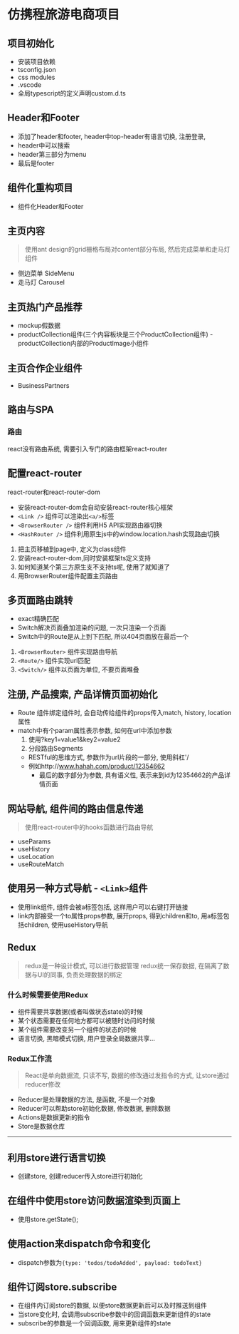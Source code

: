 # 仿携程旅游电商项目
## 项目初始化
- 安装项目依赖
- tsconfig.json
- css modules
- .vscode
- 全局typescript的定义声明custom.d.ts
## Header和Footer
- 添加了header和footer, header中top-header有语言切换, 注册登录,
- header中可以搜索
- header第三部分为menu
- 最后是footer

## 组件化重构项目
- 组件化Header和Footer

## 主页内容
> 使用ant design的grid栅格布局对content部分布局, 然后完成菜单和走马灯组件
- 侧边菜单 SideMenu
- 走马灯 Carousel
## 主页热门产品推荐
- mockup假数据
- productCollection组件(三个内容板块是三个ProductCollection组件)
-productCollection内部的ProductImage小组件
## 主页合作企业组件
- BusinessPartners
## 路由与SPA
### 路由
react没有路由系统, 需要引入专门的路由框架react-router

## 配置react-router
react-router和react-router-dom
- 安装react-router-dom会自动安装react-router核心框架
- `<Link />` 组件可以渲染出`<a/>`标签
- `<BrowserRouter />` 组件利用H5 API实现路由器切换
- `<HashRouter />` 组件利用原生js中的window.location.hash实现路由切换
1. 把主页移植到page中, 定义为class组件
2. 安装react-router-dom,同时安装框架ts定义支持
3. 如何知道某个第三方原生支不支持ts呢, 使用了就知道了
4. 用BrowserRouter组件配置主页路由

## 多页面路由跳转
- exact精确匹配
- Switch解决页面叠加渲染的问题, 一次只渲染一个页面
- Switch中的Route是从上到下匹配, 所以404页面放在最后一个
1. `<BrowserRouter>` 组件实现路由导航
2. `<Route/>` 组件实现url匹配
3. `<Switch/>` 组件以页面为单位, 不要页面堆叠

## 注册, 产品搜索, 产品详情页面初始化
- Route 组件绑定组件时, 会自动传给组件的props传入match, history, location属性
- match中有个param属性表示参数, 如何在url中添加参数
  1. 使用?key1=value1&key2=value2
  2. 分段路由Segments
    - RESTful的思维方式, 参数作为url片段的一部分, 使用斜杠'/
    - 例如http://www.hahah.com/product/12354662
      - 最后的数字部分为参数, 具有语义性, 表示来到id为12354662的产品详情页面

## 网站导航, 组件间的路由信息传递
> 使用react-router中的hooks函数进行路由导航
- useParams
- useHistory
- useLocation
- useRouteMatch

## 使用另一种方式导航 - `<Link>`组件
- 使用link组件, 组件会被a标签包括, 这样用户可以右键打开链接
- link内部接受一个to属性props参数, 展开props, 得到children和to, 用a标签包括children, 使用useHistory导航

## Redux
> redux是一种设计模式, 可以进行数据管理
> redux统一保存数据, 在隔离了数据与UI的同事, 负责处理数据的绑定
### 什么时候需要使用Redux
- 组件需要共享数据(或者叫做状态state)的时候
- 某个状态需要在任何地方都可以被随时访问的时候
- 某个组件需要改变另一个组件的状态的时候
- 语言切换, 黑暗模式切换, 用户登录全局数据共享...

### Redux工作流
> React是单向数据流, 只读不写, 数据的修改通过发指令的方式, 让store通过reducer修改
- Reducer是处理数据的方法, 是函数, 不是一个对象
- Reducer可以帮助store初始化数据, 修改数据, 删除数据
- Actions是数据更新的指令
- Store是数据仓库

---
## 利用store进行语言切换
- 创建store, 创建reducer传入store进行初始化

## 在组件中使用store访问数据渲染到页面上
- 使用store.getState();

## 使用action来dispatch命令和变化
- dispatch参数为`{type: 'todos/todoAdded', payload: todoText}`

## 组件订阅store.subscribe
- 在组件内订阅store的数据, 以便store数据更新后可以及时推送到组件
- 当store变化时, 会调用subscribe参数中的回调函数来更新组件的state
- subscribe的参数是一个回调函数, 用来更新组件的state